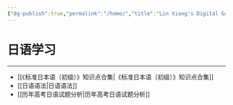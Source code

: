 ```yaml
---
{"dg-publish":true,"permalink":"/home/","title":"Lin Xiang's Digital Garden","tags":["gardenEntry"]}
---
```



# 日语学习
---
- [[《标准日本语（初级）》知识点合集\|《标准日本语（初级）》知识点合集]]
- [[日语语法\|日语语法]]
- [[历年高考日语试题分析\|历年高考日语试题分析]]
